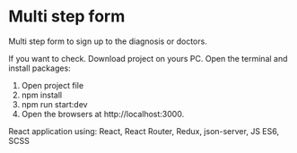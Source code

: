 # Multi step form

Multi step form to sign up to the diagnosis or doctors.

If you want to check. Download project on yours PC. Open the terminal and install packages:

1. Open project file
2. npm install
3. npm run start:dev
4. Open the browsers at http://localhost:3000.

React application using: React, React Router, Redux, json-server, JS ES6, SCSS